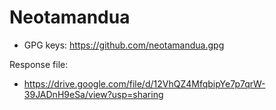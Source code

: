 # Neotamandua

* GPG keys: https://github.com/neotamandua.gpg

Response file:

* https://drive.google.com/file/d/12VhQZ4MfqbipYe7p7qrW-39JADnH9eSa/view?usp=sharing
